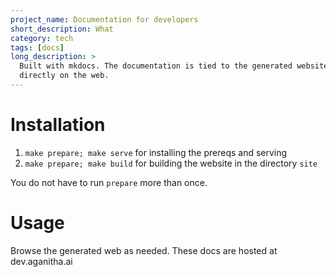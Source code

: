 ```yaml
---
project_name: Documentation for developers
short_description: What
category: tech
tags: [docs]
long_description: >
  Built with mkdocs. The documentation is tied to the generated website so that it can be corrected 
  directly on the web. 
---
```


# Installation
1. `make prepare; make serve` for installing the prereqs and serving
2. `make prepare; make build` for building the website in the directory `site`

You do not have to run `prepare` more than once. 

# Usage

Browse the generated web as needed. These docs are hosted at dev.aganitha.ai
